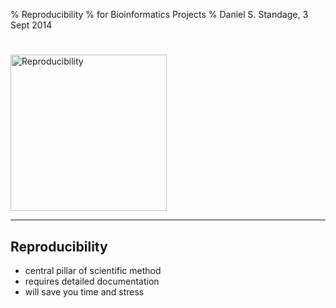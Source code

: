 % Reproducibility
% for Bioinformatics Projects
% Daniel S. Standage, 3 Sept 2014

#

<a href="http://xkcd.com/242/">
  <image src="xkcd-242.png" width="250" alt="Reproducibility" />
</a>

---------

## Reproducibility

- central pillar of scientific method
- requires detailed documentation
- will save you time and stress
